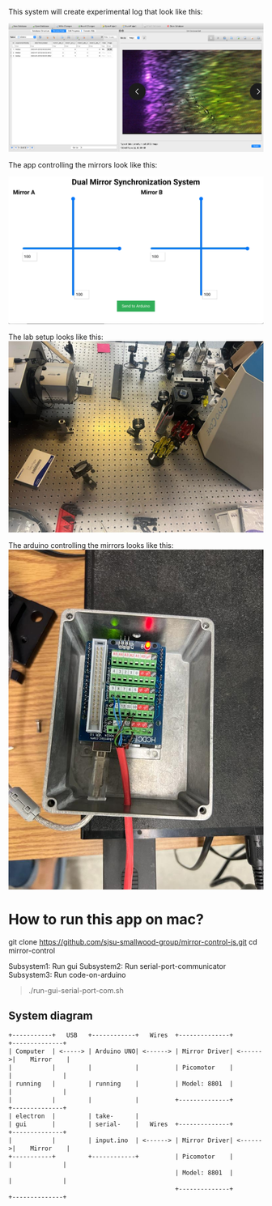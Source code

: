 This system will create experimental log that look like this:

![Screenshot of end goal](./docs/experimental-log-on-7-22-2023.png)

The app controlling the mirrors look like this:

![Screenshot of app](./docs/screenshot-of-app.png)

The lab setup looks like this:
![Picture of the lab setup](./docs/lab-setup.jpeg)

The arduino controlling the mirrors looks like this:
![Picture of the arduino controlling the mirrors](./docs/arduino-controlling-the-mirrors.jpeg)

# How to run this app on mac?

git clone https://github.com/sjsu-smallwood-group/mirror-control-js.git
cd mirror-control

Subsystem1: Run gui
Subsystem2: Run serial-port-communicator
Subsystem3: Run code-on-arduino

> ./run-gui-serial-port-com.sh

## System diagram

```
+-----------+   USB   +------------+   Wires  +--------------+         +--------------+
| Computer  | <-----> | Arduino UNO| <------> | Mirror Driver| <------>|    Mirror    |
|           |         |            |          | Picomotor    |         |              |
| running   |         | running    |          | Model: 8801  |         |              |
|           |         |            |          +--------------+         +--------------+
| electron  |         | take-      |
| gui       |         | serial-    |   Wires  +--------------+         +--------------+
|           |         | input.ino  | <------> | Mirror Driver| <------>|    Mirror    |
+-----------+         +------------+          | Picomotor    |         |              |
                                              | Model: 8801  |         |              |
                                              +--------------+         +--------------+
```
